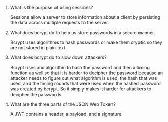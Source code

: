 1. What is the purpose of using sessions?

    Sessions allow a server to store information about a client by persisting the data across multiple requests to the server.

2. What does bcrypt do to help us store passwords in a secure manner.

    Bcrypt uses algorithms to hash passwords or make them cryptic so they are not stored in plain text. 
	
3. What does bcrypt do to slow down attackers?
	
	Bcrypt uses and algorithm to hash the password and then a timing function as well so that it is harder to decipher the password
     because an attacker needs to figure out what algorithm is used, the hash that was used, and the timing rounds that were used when 
     the hashed password was created by bcrypt. So it simply makes it harder for attackers to decipher the passwords. 
	
4. What are the three parts of the JSON Web Token?

	A JWT contains a header, a payload, and a signature.
